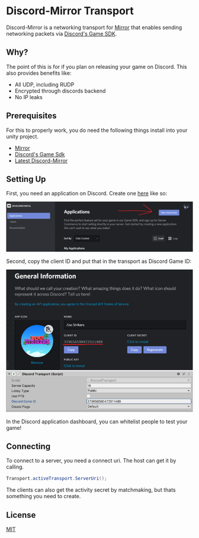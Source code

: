 # Discord-Mirror Transport

Discord-Mirror is a networking transport for [Mirror](https://github.com/vis2k/Mirror) that enables sending networking packets via [Discord's Game SDK](https://discordapp.com/developers/docs/game-sdk/sdk-starter-guide).

## Why?

The point of this is for if you plan on releasing your game on Discord. This also provides benefits like:
* All UDP, including RUDP
* Encrypted through discords backend
* No IP leaks

## Prerequisites

For this to properly work, you do need the following things install into your unity project.

* [Mirror](https://github.com/vis2k/Mirror)
* [Discord's Game Sdk](https://discordapp.com/developers/docs/game-sdk/sdk-starter-guide)
* [Latest Discord-Mirror](https://github.com/Derek-R-S/Discord-Mirror/releases)

## Setting Up

First, you need an application on Discord. Create one [here](https://discordapp.com/developers/applications) like so:

![Application Process](Applications.PNG)

Second, copy the client ID and put that in the transport as Discord Game ID:

![Client ID](ClientID.PNG)
![Transport Pic](Transport.PNG)

In the Discord application dashboard, you can whitelist people to test your game!

## Connecting

To connect to a server, you need a connect uri. The host can get it by calling.
```c#
Transport.activeTransport.ServerUri();
```
The clients can also get the activity secret by matchmaking, but thats something you need to create.

## License
[MIT](https://choosealicense.com/licenses/mit/)